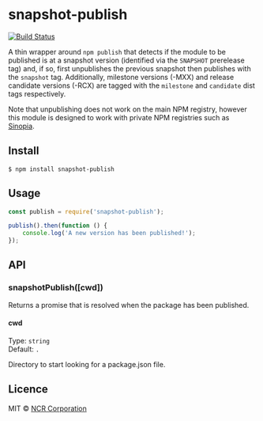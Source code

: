 # snapshot-publish

[![Build Status](https://travis-ci.org/ncredinburgh/snapshot-publish.svg?branch=master)](https://travis-ci.org/NCR-CoDE/snapshot-publish)

A thin wrapper around `npm publish` that detects if the module to be published is at a snapshot version (identified via the `SNAPSHOT`
prerelease tag) and, if so, first unpublishes the previous snapshot then publishes with the `snapshot` tag.  Additionally, milestone
versions (-MXX) and release candidate versions (-RCX) are tagged with the `milestone` and `candidate` dist tags respectively.

Note that unpublishing does not work on the main NPM registry, however this module is designed to work with private NPM registries such as [Sinopia](https://github.com/rlidwka/sinopia).

## Install

```
$ npm install snapshot-publish
```

## Usage

```js
const publish = require('snapshot-publish');

publish().then(function () {
	console.log('A new version has been published!');
});
```

## API

### snapshotPublish([cwd])

Returns a promise that is resolved when the package has been published.

#### cwd

Type: `string`  
Default: `.`

Directory to start looking for a package.json file.

## Licence


MIT © [NCR Corporation](http://ncr.com)
